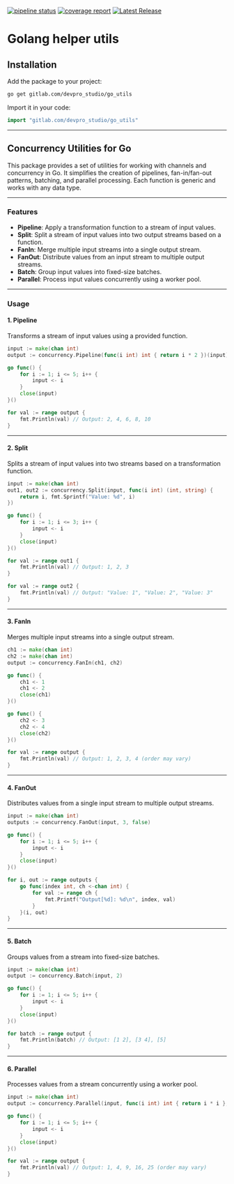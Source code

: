 
[![pipeline status](https://gitlab.com/devpro_studio/go_utils/badges/master/pipeline.svg)](https://gitlab.com/devpro_studio/go_utils/-/commits/master)
[![coverage report](https://gitlab.com/devpro_studio/go_utils/badges/master/coverage.svg)](https://gitlab.com/devpro_studio/go_utils/-/commits/master)
[![Latest Release](https://gitlab.com/devpro_studio/go_utils/-/badges/release.svg)](https://gitlab.com/devpro_studio/go_utils/-/releases)

# Golang helper utils


## Installation

Add the package to your project:

```bash
go get gitlab.com/devpro_studio/go_utils
```

Import it in your code:

```go
import "gitlab.com/devpro_studio/go_utils"
```

---

## Concurrency Utilities for Go

This package provides a set of utilities for working with channels and concurrency in Go. It simplifies the creation of pipelines, fan-in/fan-out patterns, batching, and parallel processing. Each function is generic and works with any data type.

---

### Features

- **Pipeline**: Apply a transformation function to a stream of input values.
- **Split**: Split a stream of input values into two output streams based on a function.
- **FanIn**: Merge multiple input streams into a single output stream.
- **FanOut**: Distribute values from an input stream to multiple output streams.
- **Batch**: Group input values into fixed-size batches.
- **Parallel**: Process input values concurrently using a worker pool.

---

### Usage

#### 1. Pipeline

Transforms a stream of input values using a provided function.

```go
input := make(chan int)
output := concurrency.Pipeline(func(i int) int { return i * 2 })(input)

go func() {
    for i := 1; i <= 5; i++ {
        input <- i
    }
    close(input)
}()

for val := range output {
    fmt.Println(val) // Output: 2, 4, 6, 8, 10
}
```

---

#### 2. Split

Splits a stream of input values into two streams based on a transformation function.

```go
input := make(chan int)
out1, out2 := concurrency.Split(input, func(i int) (int, string) {
    return i, fmt.Sprintf("Value: %d", i)
})

go func() {
    for i := 1; i <= 3; i++ {
        input <- i
    }
    close(input)
}()

for val := range out1 {
    fmt.Println(val) // Output: 1, 2, 3
}

for val := range out2 {
    fmt.Println(val) // Output: "Value: 1", "Value: 2", "Value: 3"
}
```

---

#### 3. FanIn

Merges multiple input streams into a single output stream.

```go
ch1 := make(chan int)
ch2 := make(chan int)
output := concurrency.FanIn(ch1, ch2)

go func() {
    ch1 <- 1
    ch1 <- 2
    close(ch1)
}()

go func() {
    ch2 <- 3
    ch2 <- 4
    close(ch2)
}()

for val := range output {
    fmt.Println(val) // Output: 1, 2, 3, 4 (order may vary)
}
```

---

#### 4. FanOut

Distributes values from a single input stream to multiple output streams.

```go
input := make(chan int)
outputs := concurrency.FanOut(input, 3, false)

go func() {
    for i := 1; i <= 5; i++ {
        input <- i
    }
    close(input)
}()

for i, out := range outputs {
    go func(index int, ch <-chan int) {
        for val := range ch {
            fmt.Printf("Output[%d]: %d\n", index, val)
        }
    }(i, out)
}
```

---

#### 5. Batch

Groups values from a stream into fixed-size batches.

```go
input := make(chan int)
output := concurrency.Batch(input, 2)

go func() {
    for i := 1; i <= 5; i++ {
        input <- i
    }
    close(input)
}()

for batch := range output {
    fmt.Println(batch) // Output: [1 2], [3 4], [5]
}
```

---

#### 6. Parallel

Processes values from a stream concurrently using a worker pool.

```go
input := make(chan int)
output := concurrency.Parallel(input, func(i int) int { return i * i }, 3)

go func() {
    for i := 1; i <= 5; i++ {
        input <- i
    }
    close(input)
}()

for val := range output {
    fmt.Println(val) // Output: 1, 4, 9, 16, 25 (order may vary)
}
```